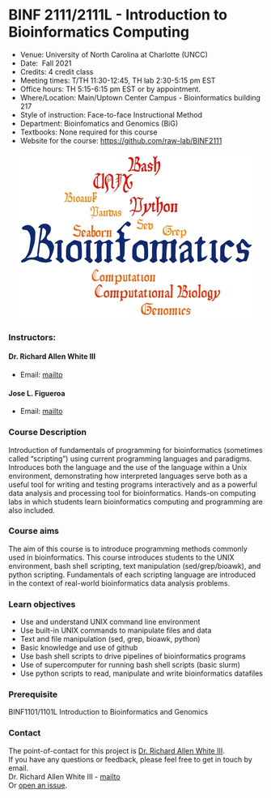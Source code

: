 # BINF 2111/2111L - Introduction to Bioinformatics Computing

- Venue: 	University of North Carolina at Charlotte (UNCC)
- Date: 	Fall 2021
- Credits: 4 credit class
- Meeting times: T/TH 11:30-12:45, TH lab 2:30-5:15 pm EST
- Office hours: TH 5:15-6:15 pm EST or by appointment. 
- Where/Location: Main/Uptown Center Campus - Bioinformatics building 217
- Style of instruction: Face-to-face Instructional Method
- Department: Bioinfomatics and Genomics (BiG)
- Textbooks: None required for this course
- Website for the course: https://github.com/raw-lab/BINF2111 

<p align="center"> 
<img src="image.jpg">
</p>

### Instructors:	
#### Dr. Richard Allen White III
- Email: [mailto](mailto:rwhit101@uncc.edu)

#### Jose L. Figueroa
- Email: [mailto](mailto:jlfiguer@uncc.edu) 



### Course Description
Introduction of fundamentals of programming for bioinformatics (sometimes called “scripting”) using current programming languages and paradigms.  Introduces both the language and the use of the language within a Unix environment, demonstrating how interpreted languages serve both as a useful tool for writing and testing programs interactively and as a powerful data analysis and processing tool for bioinformatics.  Hands-on computing labs in which students learn bioinformatics computing and programming are also included. 

### Course aims
The aim of this course is to introduce programming methods commonly used in bioinformatics. This course introduces students to the UNIX environment, bash shell scripting, text manipulation (sed/grep/bioawk), and python scripting. Fundamentals of each scripting language are introduced in the context of real-world bioinformatics data analysis problems.

### Learn objectives
- Use and understand UNIX command line environment
- Use built-in UNIX commands to manipulate files and data
- Text and file manipulation (sed, grep, bioawk, python)
- Basic knowledge and use of github
- Use bash shell scripts to drive pipelines of bioinformatics programs
- Use of supercomputer for running bash shell scripts (basic slurm)
- Use python scripts to read, manipulate and write bioinformatics datafiles


### Prerequisite
BINF1101/1101L Introduction to Bioinformatics and Genomics

### Contact 
The point-of-contact for this project is [Dr. Richard Allen White III](https://github.com/raw-lab).<br />
If you have any questions or feedback, please feel free to get in touch by email.  <br />
Dr. Richard Allen White III - [mailto](mailto:rwhit101@uncc.edu) <br />
Or [open an issue](https://github.com/raw-lab/BINF2111/issues).

